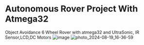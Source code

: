 # Autonomous Rover Project With Atmega32
 Object Avoidance 6 Wheel Rover with atmega32 and UltraSonic, IR Sensor,LCD,DC Motors 
![image](https://github.com/user-attachments/assets/a2eaed76-046d-4d15-8ef1-53430f32d740)
![photo_2024-08-19_16-36-59](https://github.com/user-attachments/assets/1d415757-20dc-4fe7-9eb4-b6a821e9cad1)


